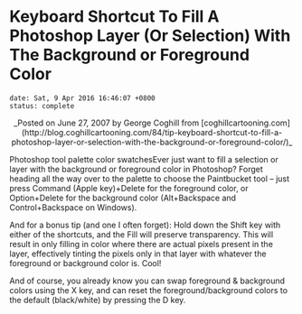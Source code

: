 # Keyboard Shortcut To Fill A Photoshop Layer (Or Selection) With The Background or Foreground Color
```metadata
date: Sat, 9 Apr 2016 16:46:07 +0800
status: complete
```

<center> _Posted on June 27, 2007 by George Coghill from [coghillcartooning.com](http://blog.coghillcartooning.com/84/tip-keyboard-shortcut-to-fill-a-photoshop-layer-or-selection-with-the-background-or-foreground-color/)_ </center>

Photoshop tool palette color swatchesEver just want to fill a selection or layer with the background or foreground color in Photoshop? Forget heading all the way over to the palette to choose the Paintbucket tool – just press Command (Apple key)+Delete for the foreground color, or Option+Delete for the background color (Alt+Backspace and Control+Backspace on Windows).

And for a bonus tip (and one I often forget): Hold down the Shift key with either of the shortcuts, and the Fill will preserve transparency. This will result in only filling in color where there are actual pixels present in the layer, effectively tinting the pixels only in that layer with whatever the foreground or background color is. Cool!

And of course, you already know you can swap foreground & background colors using the X key, and can reset the foreground/background colors to the default (black/white) by pressing the D key.
